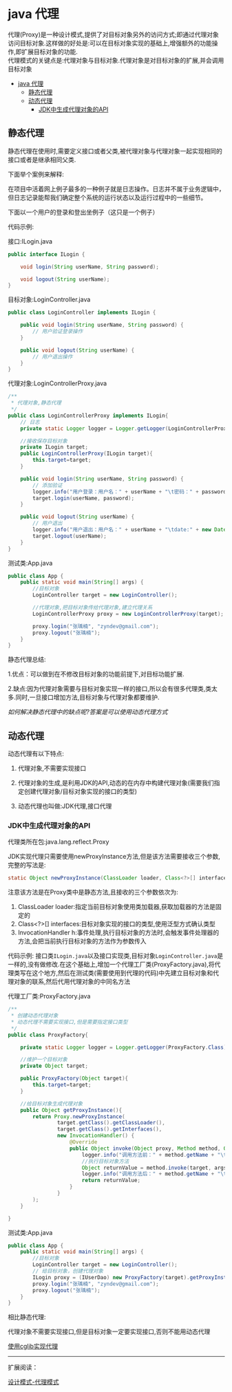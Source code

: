 # java 代理

代理(Proxy)是一种设计模式,提供了对目标对象另外的访问方式;即通过代理对象访问目标对象.这样做的好处是:可以在目标对象实现的基础上,增强额外的功能操作,即扩展目标对象的功能.<br>
代理模式的关键点是:代理对象与目标对象.代理对象是对目标对象的扩展,并会调用目标对象

<!-- TOC -->

- [java 代理](#java-%e4%bb%a3%e7%90%86)
  - [静态代理](#%e9%9d%99%e6%80%81%e4%bb%a3%e7%90%86)
  - [动态代理](#%e5%8a%a8%e6%80%81%e4%bb%a3%e7%90%86)
    - [JDK中生成代理对象的API](#jdk%e4%b8%ad%e7%94%9f%e6%88%90%e4%bb%a3%e7%90%86%e5%af%b9%e8%b1%a1%e7%9a%84api)

<!-- /TOC -->

## 静态代理

静态代理在使用时,需要定义接口或者父类,被代理对象与代理对象一起实现相同的接口或者是继承相同父类.

下面举个案例来解释:

在项目中活着网上例子最多的一种例子就是日志操作。日志并不属于业务逻辑中，但日志记录能帮我们确定整个系统的运行状态以及运行过程中的一些细节。

下面以一个用户的登录和登出坐例子（这只是一个例子）

代码示例:

接口:ILogin.java
``` java
public interface ILogin {

    void login(String userName, String password);

    void logout(String userName);
}
```
目标对象:LoginController.java
``` java
public class LoginController implements ILogin {

    public void login(String userName, String password) {
        // 用户验证登录操作
    }

    public void logout(String userName) {
        // 用户退出操作
    }
}
```
代理对象:LoginControllerProxy.java
``` java
/**
 * 代理对象,静态代理
 */
public class LoginControllerProxy implements ILogin{
    // 日志
    private static Logger logger = Logger.getLogger(LoginControllerProxy.Class);

    //接收保存目标对象
    private ILogin target;
    public LoginControllerProxy(ILogin target){
        this.target=target;
    }

    public void login(String userName, String password) {
        // 添加验证
        logger.info("用户登录：用户名：" + userName + "\t密码：" + password + "\tdate:" + new Date());
        target.login(userName, password);
    }

    public void logout(String userName) {
        // 用户退出
        logger.info("用户退出：用户名：" + userName + "\tdate:" + new Date());
        target.logout(userName);
    }
}
```
测试类:App.java

``` java
public class App {
    public static void main(String[] args) {
        //目标对象
        LoginController target = new LoginController();

        //代理对象,把目标对象传给代理对象,建立代理关系
        LoginControllerProxy proxy = new LoginControllerProxy(target);

        proxy.login("张瑀楠", "zyndev@gmail.com");
        proxy.logout("张瑀楠");
    }
}
```
静态代理总结:

1.优点：可以做到在不修改目标对象的功能前提下,对目标功能扩展.

2.缺点:因为代理对象需要与目标对象实现一样的接口,所以会有很多代理类,类太多.同时,一旦接口增加方法,目标对象与代理对象都要维护.

_如何解决静态代理中的缺点呢?答案是可以使用动态代理方式_
## 动态代理

动态代理有以下特点:

1. 代理对象,不需要实现接口

2. 代理对象的生成,是利用JDK的API,动态的在内存中构建代理对象(需要我们指定创建代理对象/目标对象实现的接口的类型)

3. 动态代理也叫做:JDK代理,接口代理

### JDK中生成代理对象的API
代理类所在包:java.lang.reflect.Proxy

JDK实现代理只需要使用newProxyInstance方法,但是该方法需要接收三个参数,完整的写法是:
``` java
static Object newProxyInstance(ClassLoader loader, Class<?>[] interfaces,InvocationHandler h )
```
注意该方法是在Proxy类中是静态方法,且接收的三个参数依次为:

1. ClassLoader loader:指定当前目标对象使用类加载器,获取加载器的方法是固定的
2. Class<?>[] interfaces:目标对象实现的接口的类型,使用泛型方式确认类型
3. InvocationHandler h:事件处理,执行目标对象的方法时,会触发事件处理器的方法,会把当前执行目标对象的方法作为参数传入

代码示例:
接口类`ILogin.java`以及接口实现类,目标对象`LoginController.java`是一样的,没有做修改.在这个基础上,增加一个代理工厂类(ProxyFactory.java),将代理类写在这个地方,然后在测试类(需要使用到代理的代码)中先建立目标对象和代理对象的联系,然后代用代理对象的中同名方法

代理工厂类:ProxyFactory.java

``` java
/**
 * 创建动态代理对象
 * 动态代理不需要实现接口,但是需要指定接口类型
 */
public class ProxyFactory{

    private static Logger logger = Logger.getLogger(ProxyFactory.Class);

    //维护一个目标对象
    private Object target;

    public ProxyFactory(Object target){
        this.target=target;
    }

    //给目标对象生成代理对象
    public Object getProxyInstance(){
        return Proxy.newProxyInstance(
                target.getClass().getClassLoader(),
                target.getClass().getInterfaces(),
                new InvocationHandler() {
                    @Override
                    public Object invoke(Object proxy, Method method, Object[] args) throws Throwable {
                        logger.info("调用方法前：" + method.getName + "\targs:" + args);
                        //执行目标对象方法
                        Object returnValue = method.invoke(target, args);
                        logger.info("调用方法后：" + method.getName + "\treturnValue:" + returnValue);
                        return returnValue;
                    }
                }
        );
    }

}
```
测试类:App.java

``` java
public class App {
    public static void main(String[] args) {
        //目标对象
        LoginController target = new LoginController();
        // 给目标对象，创建代理对象
        ILogin proxy = (IUserDao) new ProxyFactory(target).getProxyInstance();
        proxy.login("张瑀楠", "zyndev@gmail.com");
        proxy.logout("张瑀楠");
    }
}
```
相比静态代理:

代理对象不需要实现接口,但是目标对象一定要实现接口,否则不能用动态代理

[使用cglib实现代理](./java-cglib.md)

---
扩展阅读：

[设计模式-代理模式](https://www.ibm.com/developerworks/cn/java/j-lo-proxy-pattern/index.html)